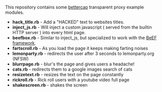 This repository contains some [bettercap](http://www.bettercap.org/) transparent proxy example modules.

* **hack_title.rb** - Add a "HACKED" text to websites titles.
* **inject_js.rb** - Will inject a custom javascript ( served from the builtin HTTP server ) into every html page.
* **beefbox.rb** - Similar to inject_js, but specialized to work with the [BeEF framework](http://beefproject.com).
* **fartscroll.rb** - As you load the page it keeps making farting noises
* **lemonparty.rb** - redirects the user after 3 seconds to lemonparty.org (NFSW)
* **blurrpage.rb**  - blur's the page and gives users a headache!
* **cats.rb** - redirects them to a google images search of cats
* **resizetext.rb** - resizes the text on the page constantly
* **rickroll.rb** - Rick roll users with a youtube video full page
* **shakescreen.rb**  - shakes the screen